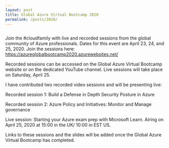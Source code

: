 ```yaml
---
layout: post
title: Global Azure Virtual Bootcamp 2020
permalink: /posts/2020/
---
```


<!-- wp:image {"id":614,"sizeSlug":"large"} -->
<figure class="wp-block-image size-large"><img src="https://captainhyperscaler.files.wordpress.com/2020/04/globalazure.png?w=432" alt="" class="wp-image-614"/></figure>
<!-- /wp:image -->

<!-- wp:paragraph -->
<p>Join the #cloudfamily with live and recorded sessions from the global community of Azure professionals.  Dates for this event are April 23, 24, and 25, 2020.  Join the sessions here: <a href="https://azureglobalbootcamp2020.azurewebsites.net/">https://azureglobalbootcamp2020.azurewebsites.net/</a></p>
<!-- /wp:paragraph -->

<!-- wp:paragraph -->
<p>Recorded sessions can be accessed on the Global Azure Virtual Bootcamp website or on the dedicated YouTube channel.  Live sessions will take place on Saturday, April 25.  </p>
<!-- /wp:paragraph -->

<!-- wp:paragraph -->
<p>I have contributed two recorded video sessions and will be presenting live:</p>
<!-- /wp:paragraph -->

<!-- wp:paragraph -->
<p>Recorded session 1: Build a Defense in Depth Security Posture in Azure</p>
<!-- /wp:paragraph -->

<!-- wp:paragraph -->
<p>Recorded session 2: Azure Policy and Initiatives: Monitor and Manage governance</p>
<!-- /wp:paragraph -->

<!-- wp:paragraph -->
<p>Live session: Starting your Azure exam prep with Microsoft Learn. Airing on April 25, 2020 at 15:00 in the UK/ 10:00 in EST US. </p>
<!-- /wp:paragraph -->

<!-- wp:paragraph -->
<p>Links to these sessions and the slides will be added once the Global Azure Virtual Bootcamp has completed.</p>
<!-- /wp:paragraph -->
